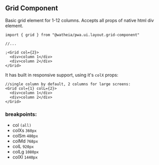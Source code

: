 ## Grid Component

Basic grid element for 1-12 columns.
Accepts all props of native html div element.

```tsx
import { grid } from "@watheia/pwa.ui.layout.grid-component"

//...

;<Grid col={2}>
  <div>column 1</div>
  <div>column 2</div>
</Grid>
```

It has built in responsive support, using it's `colX` props:

```tsx
//single column by default, 2 columns for large screens:
<Grid col={1} colL={2}>
  <div>column 1</div>
  <div>column 2</div>
</Grid>
```

### breakpoints:

- col `(all)`
- colXs `360px`
- colSm `480px`
- colMd `768px`
- colL `920px`
- colLg `1080px`
- colXl `1440px`
